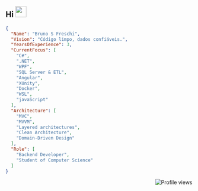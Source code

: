 ## Hi <img src="https://raw.githubusercontent.com/kaueMarques/kaueMarques/master/hi.gif" height="30px">


```json
{
  "Name": "Bruno S Freschi",
  "Vision": "Código limpo, dados confiáveis.",
  "YearsOfExperience": 3,
  "CurrentFocus": [
    "C#",
    ".NET",
    "WPF",
    "SQL Server & ETL",
    "Angular",
    "XUnity",
    "Docker",
    "WSL",
    "javaScript"
  ],
  "Architecture": [    
    "MVC",
    "MVVM",
    "Layered architectures",
    "Clean Architecture",
    "Domain-Driven Design"
  ],
  "Role": [
    "Backend Developer",
    "Student of Computer Science"
  ]
}
```

<p align="right"> <img src="https://komarev.com/ghpvc/?username=BrunoSFreschi&color=blue" alt="Profile views" /> </p>
